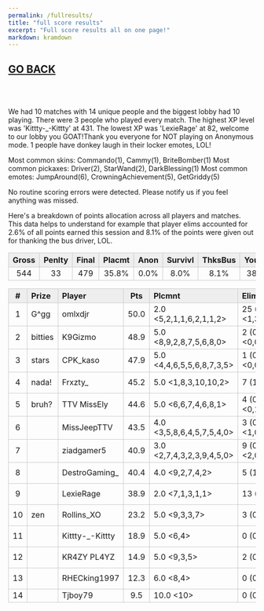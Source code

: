 ```yaml
---
permalink: /fullresults/
title: "full score results"
excerpt: "Full score results all on one page!"
markdown: kramdown
---
```

<meta http-equiv="refresh" content="30">

<script>
    var countUpdDate = new Date("Sep 16, 2022 13:31:18").getTime(); // Set the date we're counting down to
    var x = setInterval(function () {
        var timeNow = new Date().getTime(); // Get today's date and time
        var distance = timeNow - countUpdDate; // Find the distance between now and the count down date
        var days = Math.floor(distance / (1000 * 60 * 60 * 24));
        var hours = Math.floor((distance % (1000 * 60 * 60 * 24)) / (1000 * 60 * 60));
        var minutes = Math.floor((distance % (1000 * 60 * 60)) / (1000 * 60));
        var seconds = Math.floor((distance % (1000 * 60)) / 1000);
        var minutesString = minutes.toString();
        var secondsString = seconds.toString();
        if (minutesString.length < 2) {
            minutesString = "0" + minutesString;
        }
        if (secondsString.length < 2) {
            secondsString = "0" + secondsString;
        }
        document.getElementById("countUpTimer").innerHTML = minutesString + ":" + secondsString + " since updt"; // Display the result in the element with id="demo"
        // If the count down is finished, write some text
        if (distance < 0) {
            clearInterval(x);
            document.getElementById("countUpTimer").innerHTML = "EXPIRED";
        }
    }, 1000); // Update the count down every 1000 milliseconds
</script>


<style>
      .tableFixHead {
        overflow-y: auto;
        height: 195px;
      }
      .tableFixHead thead th {
        position: sticky;
        top: 0;
      }
      table {
        border-collapse: collapse;
        width: 100%;
      }
      th,
      td {
        padding: 2px 2x;
        border: 1px solid #ccc;
      }
      th {
        background: #eee;
      }
</style>

<strong><span id="countUpTimer" style="color:red;background-color:white;font-size:add_size"></span></strong>

## [GO BACK](https://www.kaso.gg)

<br>
<br>

We had 10 matches with 14 unique people and the biggest lobby had 10 playing. There were 3 people who played every match. The highest XP level was 'Kittty-_-Kittty' at 431. The lowest XP was 'LexieRage' at 82, welcome to our lobby you GOAT!Thank you everyone for NOT playing on Anonymous mode. 1 people have donkey laugh in their locker emotes, LOL!

Most common skins: Commando(1), Cammy(1), BriteBomber(1)
Most common pickaxes: Driver(2), StarWand(2), DarkBlessing(1)
Most common emotes: JumpAround(6), CrowningAchievement(5), GetGriddy(5)

No routine scoring errors were detected. Please notify us if you feel anything was missed.

Here's a breakdown of points allocation across all players and matches. This data helps to understand for example that player elims accounted for 2.6% of all points earned this session and 8.1% of the points were given out for thanking the bus driver, LOL.

| Gross  | Penlty | Final  | Placmt | Anon   | Survivl  | ThksBus | YouDed | Elims  | Siphon | NPC    |
| :----: | :----: | :----: | :----: | :----: | :----:   | :----:  | :----: | :----: | :----: | :----: |
|544|33|479|35.8%|0.0%|8.0%|8.1%|38.6%|2.6%|6.9%|0.0%|

| #      | Prize | Player | Pts    | Plcmnt | Elims | NPCs   | E1     | D1     | K1     | TR     | Lvl    | Skin   | Axe    |
| :----: | :---  | :---   | :----: | :---   | :---  | :----: | :----: | :----: | :----: | :----: | :----: | :----: | :----: |
|1|G^gg|omlxdjr|50.0|2.0 <5,2,1,1,6,2,1,1,2>|25 (2.0) <1,3,2,3,1,2,6,3,4>|0|0|0|0|89%|224|![](https://media.fortniteapi.io/images/edbffd61da38e7065d32cf3a9ed4eefd/transparent.png){:height="35px"}|![](https://media.fortniteapi.io/images/d2e5690e6141f49bc4b584c4725792c1/transparent.png){:height="35px"}|
|2|bitties|K9Gizmo|48.9|5.0 <8,9,2,8,7,5,6,8,0>|2 (0.0) <0,0,2,0,0,0,0,0,0>|0|0|3|0|89%|247|![](https://media.fortniteapi.io/images/901ccc054b4818ca2a7cbe913216e6a3/transparent.png){:height="35px"}|![](https://media.fortniteapi.io/images/b9ef8159c41c70190910adb40ced2ced/transparent.png){:height="35px"}|
|3|stars|CPK_kaso|47.9|5.0 <4,4,6,5,5,6,8,7,3,5>|1 (0.0) <0,0,1,0,0,0,0,0,0,0>|0|0|1|0|80%|196|![](https://media.fortniteapi.io/images/6af5fb0c4127ab98be084d6ec5ed499c/transparent.png){:height="35px"}|![](https://media.fortniteapi.io/images/eb390e0a1e7ff085ff8c1e7a5a3afa53/transparent.png){:height="35px"}|
|4|nada!|Frxzty_|45.2|5.0 <1,8,3,10,10,2>|7 (1.0) <3,0,1,0,0,3>|0|0|2|0|17%|224|![](https://media.fortniteapi.io/images/50880d15eb86d414d6752e5c1664c4a3/transparent.png){:height="35px"}|![](https://media.fortniteapi.io/images/0692194-9c5b386-445cf82-2cb484d/transparent.png){:height="35px"}|
|5|bruh?|TTV MissEly|44.6|5.0 <6,6,7,4,6,8,1>|4 (0.0) <0,1,0,1,0,0,2>|0|0|1|0|100%|109|![](https://media.fortniteapi.io/images/a395b5efbef021a7e74d152b12acf265/transparent.png){:height="35px"}|![](https://media.fortniteapi.io/images/d2e8284-fb06feb-ea3fbe3-c41fd8b/transparent.png){:height="35px"}|
|6||MissJeepTTV|43.5|4.0 <3,5,8,6,4,5,7,5,4,0>|3 (0.0) <1,0,0,0,0,1,0,0,0,1>|0|0|1|0|100%|263|![](https://media.fortniteapi.io/images/c4d9480a09360cce72c922389d99ff64/transparent.png){:height="35px"}|![](https://media.fortniteapi.io/images/f56f2564609e716d5ce84222400c4d9a/transparent.png){:height="35px"}|
|7||ziadgamer5|40.9|3.0 <2,7,4,3,2,3,9,4,5,0>|9 (0.0) <2,0,1,0,2,1,0,1,1,1>|0|0|0|0|30%|124|![](https://media.fortniteapi.io/images/e4b84757a97755f7c49e1af4609f5a19/transparent.png){:height="35px"}|![](https://media.fortniteapi.io/images/ff57ea99bf4e4b4f4fff09a2026468df/transparent.png){:height="35px"}|
|8||DestroGaming_|40.4|4.0 <9,2,7,4,2>|5 (1.0) <0,2,0,0,3>|0|1|1|0|60%|215|![](https://media.fortniteapi.io/images/ddb5dcf96f6154a21e90c80d0661d7a4/transparent.png){:height="35px"}|![](https://media.fortniteapi.io/images/d2e8284-fb06feb-ea3fbe3-c41fd8b/transparent.png){:height="35px"}|
|9||LexieRage|38.9|2.0 <7,1,3,1,1>|13 (2.0) <2,2,2,3,4>|0|1|0|0|0%|82|![](https://media.fortniteapi.io/images/beafdf6-409d2d3-0f41721-800c2ac/transparent.png){:height="35px"}|![](https://media.fortniteapi.io/images/0692194-9c5b386-445cf82-2cb484d/transparent.png){:height="35px"}|
|10|zen|Rollins_XO|23.2|5.0 <9,3,3,7>|3 (0.0) <1,1,1,0>|0|1|0|0|100%|340|![](https://media.fortniteapi.io/images/d67798f-6f476dc-9a88c27-7c7b46b/transparent.png){:height="35px"}|![](https://media.fortniteapi.io/images/82a8fc8d811c5ea3df42cd5b4d47b4da/transparent.png){:height="35px"}|
|11||Kittty-_-Kittty|18.9|5.0 <6,4>|0 (0.0) <0,0>|0|0|0|0|100%|431|![](https://media.fortniteapi.io/images/7b20562-79552c5-e4e1ef1-a96612b/transparent.png){:height="35px"}|![](https://media.fortniteapi.io/images/bf781d1-baafaa7-40a5dc8-7bb3923/transparent.png){:height="35px"}|
|12||KR4ZY PL4YZ|14.9|5.0 <9,3,5>|2 (0.0) <0,2,0>|0|1|0|0|67%|174|![](https://media.fortniteapi.io/images/1e5245813310a4ab450640a82db992bc/transparent.png){:height="35px"}|![](https://media.fortniteapi.io/images/6fc0875-a4f0477-55ac591-d71b0ae/transparent.png){:height="35px"}|
|13||RHECking1997|12.3|6.0 <8,4>|0 (0.0) <0,0>|0|0|0|0|100%|138|![](https://media.fortniteapi.io/images/8d6862e-986cd5c-af7fb61-73cc7ec/transparent.png){:height="35px"}|![](https://media.fortniteapi.io/images/dfd7a3a03fb1ee16192e8aa30544eda3/transparent.png){:height="35px"}|
|14||Tjboy79|9.5|10.0 <10>|0 (0.0) <0>|0|0|1|0|100%|302|![](){:height="35px"}|![](){:height="35px"}|

